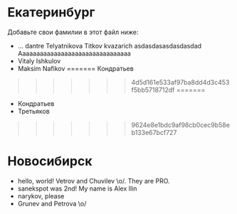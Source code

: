 Екатеринбург
===
Добавьте свои фамилии в этот файл ниже: 
* ...
dantre
Telyatnikova Titkov
kvazarich
asdasdasasdasdasdad
Aaaaaaaaaaaaaaaaaaaaaaaaaaaaaaaa
* Vitaly Ishkulov
* Maksim Nafikov
=======
Кондратьев
>>>>>>> 4d5d161e533af97ba8dd4d3c453f5bb5718712df
=======
* Кондратьев
* Третьяков
>>>>>>> 9624e8e1bdc9af98cb0cec9b58eb133e67bcf727

Новосибирск
=====

* hello, world! Vetrov and Chuvilev \o/. They are PRO.
* sanekspot was 2nd! My name is Alex Ilin
* narykov, please 
* Grunev and Petrova \o/

